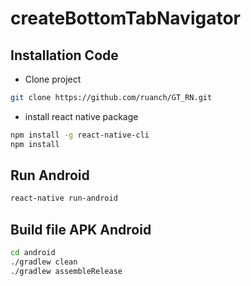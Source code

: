 # createBottomTabNavigator

## Installation Code

- Clone project

```bash
git clone https://github.com/ruanch/GT_RN.git
```

- install react native package

```bash
npm install -g react-native-cli
npm install
```

## Run Android
```bash
react-native run-android
```
## Build file APK Android
```bash
cd android
./gradlew clean
./gradlew assembleRelease
```
